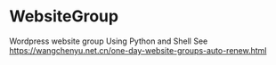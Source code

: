 # WebsiteGroup
Wordpress website group Using Python and Shell
See https://wangchenyu.net.cn/one-day-website-groups-auto-renew.html
